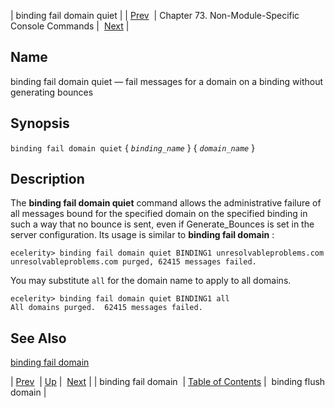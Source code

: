 | binding fail domain quiet |
| [Prev](console_commands.binding_fail_domain)  | Chapter 73. Non-Module-Specific Console Commands |  [Next](console_commands.binding_flush_domain) |

<a name="console_commands.binding_fail_domain_quiet"></a>
## Name

binding fail domain quiet — fail messages for a domain on a binding without generating bounces

## Synopsis

`binding fail domain quiet` { *`binding_name`* } { *`domain_name`* }

<a name="idp13179344"></a>
## Description

The **binding fail domain quiet**                   command allows the administrative failure of all messages bound for the specified domain on the specified binding in such a way that no bounce is sent, even if Generate_Bounces is set in the server configuration. Its usage is similar to **binding fail domain** :

```
ecelerity> binding fail domain quiet BINDING1 unresolvableproblems.com
unresolvableproblems.com purged, 62415 messages failed.
```

You may substitute `all` for the domain name to apply to all domains.

```
ecelerity> binding fail domain quiet BINDING1 all
All domains purged.  62415 messages failed.
```
<a name="idp13184256"></a>
## See Also

[binding fail domain](console_commands.binding_fail_domain "binding fail domain")

| [Prev](console_commands.binding_fail_domain)  | [Up](console.cmds.ref) |  [Next](console_commands.binding_flush_domain) |
| binding fail domain  | [Table of Contents](index) |  binding flush domain |


